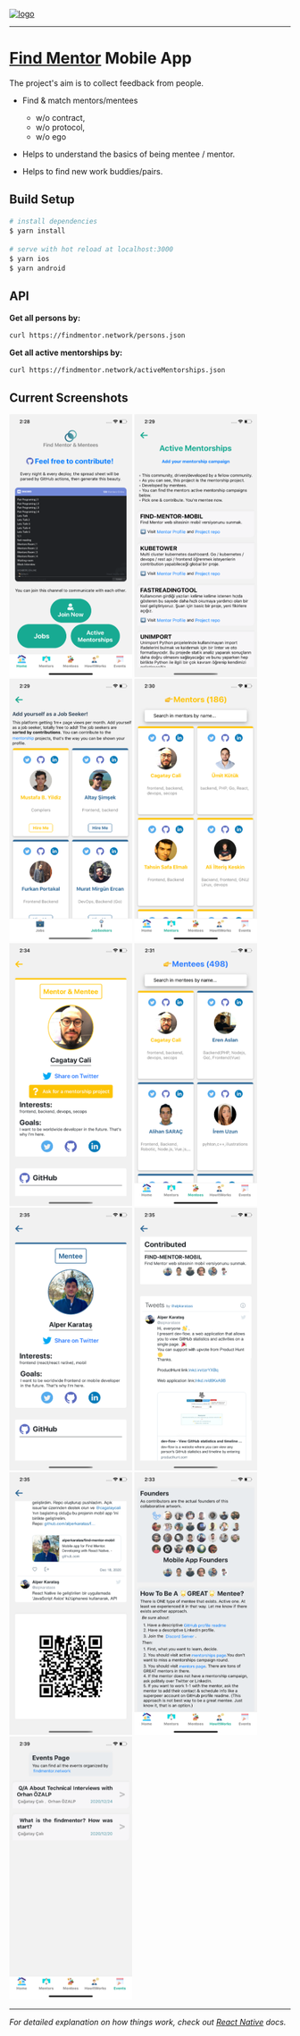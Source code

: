 <a target="_blank" href="https://findmentor.network/"><img height="60" width="60" src="https://i.ibb.co/CnXwRT3/logo.png" alt="logo" border="0"></a>

---

# [Find Mentor](https://github.com/cagataycali/find-mentor) Mobile App

The project's aim is to collect feedback from people.

- Find & match mentors/mentees

  - w/o contract,
  - w/o protocol,
  - w/o ego

- Helps to understand the basics of being mentee / mentor.
- Helps to find new work buddies/pairs.

## Build Setup

```bash
# install dependencies
$ yarn install

# serve with hot reload at localhost:3000
$ yarn ios
$ yarn android

```

## API

**Get all persons by:**

```bash
curl https://findmentor.network/persons.json
```

**Get all active mentorships by:**

```bash
curl https://findmentor.network/activeMentorships.json
```

## Current Screenshots

<img height="470" width="220" alt="HomePage" src="./screen-shots/main.png"/>  <img height="470" width="220" alt="HomePage" src="./screen-shots/active-mentorships.png"/>  <img height="470" width="220" alt="HomePage" src="./screen-shots/jobSeekers.png"/> <img height="470" width="220" alt="HomePage" src="./screen-shots/mentors.png"/> <img height="470" width="220" alt="HomePage" src="./screen-shots/mentor-profile.png"/> <img height="470" width="220" alt="HomePage" src="./screen-shots/mentees.png"/> <img height="470" width="220" alt="HomePage" src="./screen-shots/mentee-profile.png"/> <img height="470" width="220" alt="HomePage" src="./screen-shots/mentee-profile1.png"/> <img height="470" width="220" alt="HomePage" src="./screen-shots/mentee-profile2.png"/> <img height="470" width="220" alt="HomePage" src="./screen-shots/how-it-works.png"/> <img height="470" width="220" alt="HomePage" src="./screen-shots/events.png"/>

---

_For detailed explanation on how things work, check out [React Native](https://reactnative.dev/) docs._
